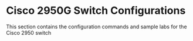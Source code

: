# Cisco 2950G Switch Configurations

This section contains the configuration commands and sample labs for the Cisco 2950 switch
